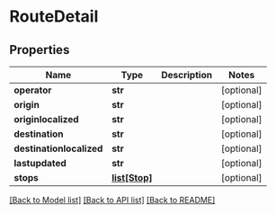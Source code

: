 # RouteDetail

## Properties
Name | Type | Description | Notes
------------ | ------------- | ------------- | -------------
**operator** | **str** |  | [optional] 
**origin** | **str** |  | [optional] 
**originlocalized** | **str** |  | [optional] 
**destination** | **str** |  | [optional] 
**destinationlocalized** | **str** |  | [optional] 
**lastupdated** | **str** |  | [optional] 
**stops** | [**list[Stop]**](Stop.md) |  | [optional] 

[[Back to Model list]](../README.md#documentation-for-models) [[Back to API list]](../README.md#documentation-for-api-endpoints) [[Back to README]](../README.md)


